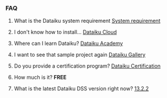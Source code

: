 <H3>FAQ</H3>

1. What is the Dataiku system requirement
   [System requirement](https://doc.dataiku.com/dss/latest/installation/custom/requirements.html)

3. I don't know how to install...
   [Dataiku Cloud](https://www.dataiku.com/product/get-started/)

4. Where can I learn Dataiku?
   [Dataiku Academy](https://academy.dataiku.com/?_gl=1*1cq6187*_gcl_au*MTQ3MDMyMjM1NS4xNzI2MjA0MjE3*_ga*NzgzNDkxOTAuMTcyNjIwNDIxNw..*_ga_B3YXRYMY48*MTczMDc1OTY1Ny40OC4wLjE3MzA3NTk2NTcuNjAuMC4w)

5. I want to see that sample project again
   [Dataiku Gallery](https://gallery.dataiku.com/home/)

6. Do you provide a certification program?
   [Dataiku Certification](https://academy.dataiku.com/page/certifications)

7. How much is it?
   <b>FREE</b>

8. What is the latest Dataiku DSS version right now?
   [13.2.2](https://doc.dataiku.com/dss/latest/release_notes/index.html)

   

